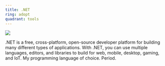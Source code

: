 ```yaml
---
title: .NET
ring: adopt
quadrant: tools
---
```


[![](https://img.shields.io/badge/.NET-0c7cba?logo=gitbook&logoColor=000&style=flat)](https://dotnet.microsoft.com/en-us/)

.NET is a free, cross-platform, open-source developer platform for building many different types of applications. With .NET, you can use multiple languages, editors, and libraries to build for web, mobile, desktop, gaming, and IoT. My programming language of choice. Period.